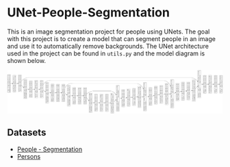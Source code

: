 # UNet-People-Segmentation

This is an image segmentation project for people using UNets. The goal with this project is to create a model that can segment people in an image and use it to automatically remove backgrounds. The UNet architecture used in the project can be found in `utils.py` and the model diagram is shown below. 

![Model Architecture](https://github.com/Ryusei97/UNet-People-Segmentation/blob/main/plots/model_shape.png)






## Datasets
- [People - Segmentation](https://www.kaggle.com/datasets/quantigoai/people-segmentation)
- [Persons](https://ecosystem.supervisely.com/projects/persons)
